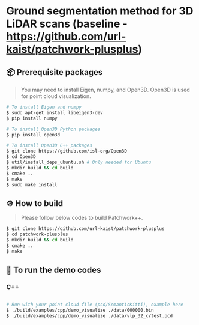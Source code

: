 # Ground segmentation method for 3D LiDAR scans (baseline - https://github.com/url-kaist/patchwork-plusplus)

## :package: Prerequisite packages
> You may need to install Eigen, numpy, and Open3D. Open3D is used for point cloud visualization.

```bash
# To install Eigen and numpy
$ sudo apt-get install libeigen3-dev
$ pip install numpy

# To install Open3D Python packages
$ pip install open3d

# To install Open3D C++ packages
$ git clone https://github.com/isl-org/Open3D
$ cd Open3D
$ util/install_deps_ubuntu.sh # Only needed for Ubuntu
$ mkdir build && cd build
$ cmake ..
$ make
$ sudo make install
```

## :gear: How to build
> Please follow below codes to build Patchwork++.

```bash
$ git clone https://github.com/url-kaist/patchwork-plusplus
$ cd patchwork-plusplus
$ mkdir build && cd build
$ cmake ..
$ make
```

## :runner: To run the demo codes

### C++
```bash

# Run with your point cloud file (pcd/SemanticKitti), example here
$ ./build/examples/cpp/demo_visualize ./data/000000.bin
$ ./build/examples/cpp/demo_visualize ./data/vlp_32_c/test.pcd

```